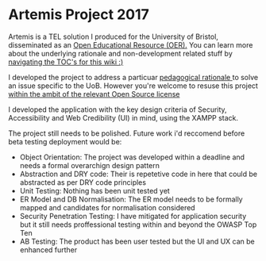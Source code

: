 # Artemis Project 2017

Artemis is a TEL solution I produced for the University of Bristol, disseminated as an <a href="https://github.com/TaimurAhmed/summerProject2017/wiki/OER">Open Educational Resource (OER).</a> 
You can learn more about the underlying rationale and non-development related stuff by 
<a href='https://github.com/TaimurAhmed/summerProject2017/wiki'> navigating the TOC's for this wiki :) </a>

I developed the project to address a particuar <a href="https://github.com/TaimurAhmed/summerProject2017/wiki/About">
    pedagogical rationale
</a>
to solve an issue specific to the UoB. However you're welcome to resuse this project <a href="https://github.com/TaimurAhmed/summerProject2017/wiki/Legal">within the ambit of the relevant Open Source license</a>

I developed the application with the key design criteria of Security, Accessibility and Web Credibility (UI) in mind, using the XAMPP stack.

The project still needs to be polished. Future work i'd reccomend before beta testing deployment would be:
<ul>
    <li>Object Orientation: The project was developed within a deadline and needs a formal overarchign design pattern</li>
    <li>Abstraction and DRY code: Their is repetetive code in here that could be abstracted as per DRY code principles</li>
    <li>Unit Testing: Nothing has been unit tested yet</li>
    <li>ER Model and DB Normalisation: The ER model needs to be formally mapped and candidates for normalisation considered</li>
    <li>Security Penetration Testing: I have mitigated for application security but it still needs proffessional testing within and beyond the OWASP Top Ten</li>
    <li>AB Testing: The product has been user tested but the UI and UX can be enhanced further</li>
</ul>






